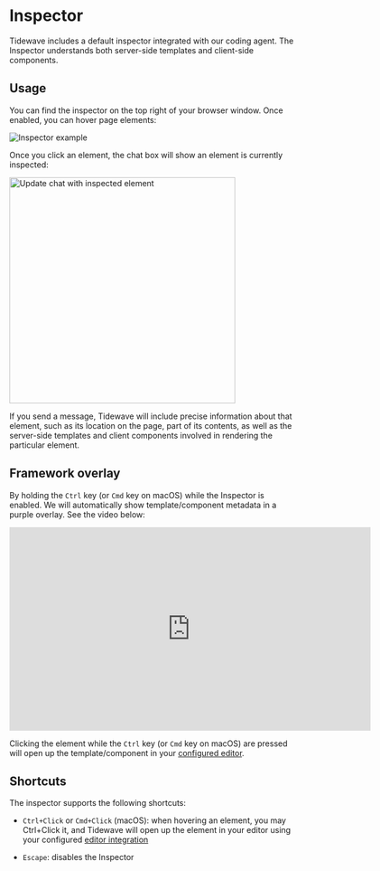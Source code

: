 # Inspector

Tidewave includes a default inspector integrated with our coding agent. The Inspector understands both server-side templates and client-side components.

## Usage

You can find the inspector on the top right of your browser window. Once enabled, you can hover page elements:

![Inspector example](assets/inspector.png)

Once you click an element, the chat box will show an element is currently inspected:

<img src="assets/inspecting.png" alt="Update chat with inspected element" width="400px">

If you send a message, Tidewave will include precise information about that element, such as its location on the page, part of its contents, as well as the server-side templates and client components involved in rendering the particular element.

## Framework overlay

By holding the `Ctrl` key (or `Cmd` key on macOS) while the Inspector is enabled. We will automatically show template/component metadata in a purple overlay. See the video below:

<iframe width="640" height="360" src="https://www.youtube.com/embed/7bYxfcgaisc?si=R_V5_RF_Vd-rJpvr" title="Tidewave Web Framework Overlay" frameborder="0" allow="accelerometer; autoplay; clipboard-write; encrypted-media; gyroscope; picture-in-picture; web-share" referrerpolicy="strict-origin-when-cross-origin" allowfullscreen></iframe>

Clicking the element while the `Ctrl` key (or `Cmd` key on macOS) are pressed will open up the template/component in your [configured editor](editors.md).

## Shortcuts

The inspector supports the following shortcuts:

* `Ctrl+Click` or `Cmd+Click` (macOS): when hovering an element, you may Ctrl+Click it, and Tidewave will open up the element in your editor using your configured [editor integration](editors.md)

* `Escape`: disables the Inspector